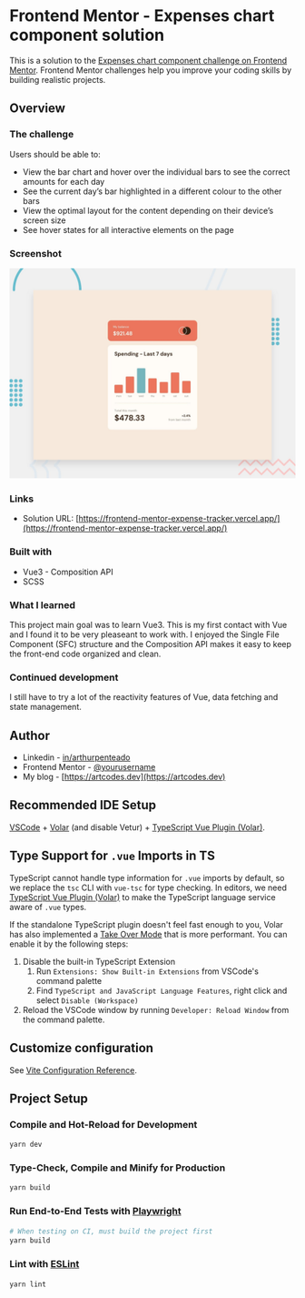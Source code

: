 # Frontend Mentor - Expenses chart component solution


This is a solution to the [Expenses chart component challenge on Frontend Mentor](https://www.frontendmentor.io/challenges/expenses-chart-component-e7yJBUdjwt). Frontend Mentor challenges help you improve your coding skills by building realistic projects. 

## Overview

### The challenge

Users should be able to:

- View the bar chart and hover over the individual bars to see the correct amounts for each day
- See the current day’s bar highlighted in a different colour to the other bars
- View the optimal layout for the content depending on their device’s screen size
- See hover states for all interactive elements on the page

### Screenshot

![](./design/desktop-preview.jpg)

### Links

- Solution URL: [https://frontend-mentor-expense-tracker.vercel.app/](https://frontend-mentor-expense-tracker.vercel.app/)


### Built with

- Vue3 - Composition API
- SCSS

### What I learned

This project main goal was to learn Vue3. This is my first contact with Vue and I found it to be very pleaseant to work with. I enjoyed the Single File Component (SFC) structure and the Composition API makes it easy to keep the front-end code organized and clean.

### Continued development

I still have to try a lot of the reactivity features of Vue, data fetching and state management.

## Author

- Linkedin - [in/arthurpenteado](https://www.linkedin.com/in/arthurpenteado/)
- Frontend Mentor - [@yourusername](https://www.frontendmentor.io/profile/ascpenteado)
- My blog - [https://artcodes.dev](https://artcodes.dev)


## Recommended IDE Setup

[VSCode](https://code.visualstudio.com/) + [Volar](https://marketplace.visualstudio.com/items?itemName=Vue.volar) (and disable Vetur) + [TypeScript Vue Plugin (Volar)](https://marketplace.visualstudio.com/items?itemName=Vue.vscode-typescript-vue-plugin).

## Type Support for `.vue` Imports in TS

TypeScript cannot handle type information for `.vue` imports by default, so we replace the `tsc` CLI with `vue-tsc` for type checking. In editors, we need [TypeScript Vue Plugin (Volar)](https://marketplace.visualstudio.com/items?itemName=Vue.vscode-typescript-vue-plugin) to make the TypeScript language service aware of `.vue` types.

If the standalone TypeScript plugin doesn't feel fast enough to you, Volar has also implemented a [Take Over Mode](https://github.com/johnsoncodehk/volar/discussions/471#discussioncomment-1361669) that is more performant. You can enable it by the following steps:

1. Disable the built-in TypeScript Extension
    1) Run `Extensions: Show Built-in Extensions` from VSCode's command palette
    2) Find `TypeScript and JavaScript Language Features`, right click and select `Disable (Workspace)`
2. Reload the VSCode window by running `Developer: Reload Window` from the command palette.

## Customize configuration

See [Vite Configuration Reference](https://vitejs.dev/config/).






## Project Setup

### Compile and Hot-Reload for Development

```sh
yarn dev
```

### Type-Check, Compile and Minify for Production

```sh
yarn build
```

### Run End-to-End Tests with [Playwright](https://playwright.dev)

```sh
# When testing on CI, must build the project first
yarn build
```

### Lint with [ESLint](https://eslint.org/)

```sh
yarn lint
```
